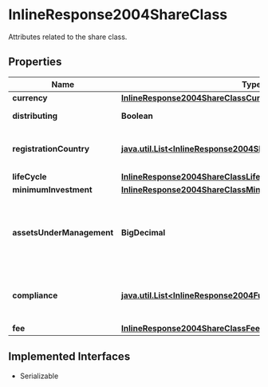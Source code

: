

# InlineResponse2004ShareClass

Attributes related to the share class.

## Properties

Name | Type | Description | Notes
------------ | ------------- | ------------- | -------------
**currency** | [**InlineResponse2004ShareClassCurrency**](InlineResponse2004ShareClassCurrency.md) |  |  [optional]
**distributing** | **Boolean** | If &#x60;true&#x60;, the share class distributes the earnings to the investors. |  [optional]
**registrationCountry** | [**java.util.List&lt;InlineResponse2004ShareClassRegistrationCountry&gt;**](InlineResponse2004ShareClassRegistrationCountry.md) | Country of trading registration of the share class. See endpoint &#x60;/basic/region/country/list&#x60; for possible values. |  [optional]
**lifeCycle** | [**InlineResponse2004ShareClassLifeCycle**](InlineResponse2004ShareClassLifeCycle.md) |  |  [optional]
**minimumInvestment** | [**InlineResponse2004ShareClassMinimumInvestment**](InlineResponse2004ShareClassMinimumInvestment.md) |  |  [optional]
**assetsUnderManagement** | **BigDecimal** | Assets under management (AUM) which is the sum of the market values of the holdings of the share class including cash. The AUM is expressed in the currency of the share class, see attribute &#x60;shareClass.currency&#x60;. |  [optional]
**compliance** | [**java.util.List&lt;InlineResponse2004FundCompliance&gt;**](InlineResponse2004FundCompliance.md) | List of compliance properties to which the share class is compliant. See endpoint &#x60;/instrument/complianceProperty/list&#x60; for possible values. |  [optional]
**fee** | [**InlineResponse2004ShareClassFee**](InlineResponse2004ShareClassFee.md) |  |  [optional]


## Implemented Interfaces

* Serializable


